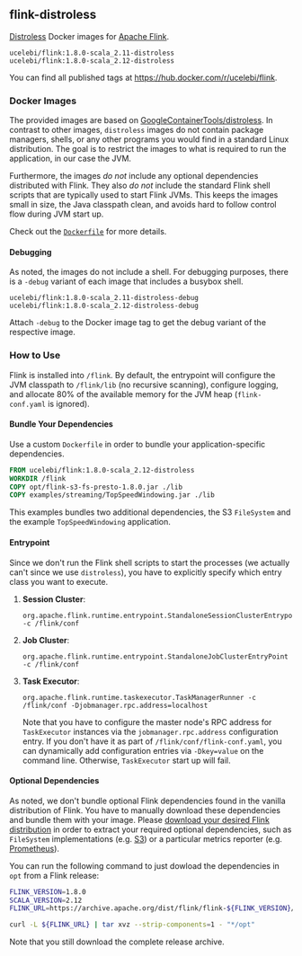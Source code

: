 ## flink-distroless

[Distroless](https://github.com/GoogleContainerTools/distroless) Docker images for [Apache Flink](https://github.com/apache/flink).

```
ucelebi/flink:1.8.0-scala_2.11-distroless
ucelebi/flink:1.8.0-scala_2.12-distroless
```

You can find all published tags at https://hub.docker.com/r/ucelebi/flink.

### Docker Images

The provided images are based on [GoogleContainerTools/distroless](https://github.com/GoogleContainerTools/distroless). In contrast to other images, `distroless` images do not contain package managers, shells, or any other programs you would find in a standard Linux distribution. The goal is to restrict the images to what is required to run the application, in our case the JVM.

Furthermore, the images *do not* include any optional dependencies distributed with Flink. They also *do not* include the standard Flink shell scripts that are typically used to start Flink JVMs. This keeps the images small in size, the Java classpath clean, and avoids hard to follow control flow during JVM start up.

Check out the [`Dockerfile`](https://github.com/uce/flink-distroless/blob/master/Dockerfile) for more details.

#### Debugging

As noted, the images do not include a shell. For debugging purposes, there is a `-debug` variant of each image that includes a busybox shell.

```
ucelebi/flink:1.8.0-scala_2.11-distroless-debug
ucelebi/flink:1.8.0-scala_2.12-distroless-debug
```

Attach `-debug` to the Docker image tag to get the debug variant of the respective image.

### How to Use

Flink is installed into `/flink`. By default, the entrypoint will configure the JVM classpath to `/flink/lib` (no recursive scanning), configure logging, and allocate 80% of the available memory for the JVM heap (`flink-conf.yaml` is ignored).

#### Bundle Your Dependencies

Use a custom `Dockerfile` in order to bundle your application-specific dependencies.

```Dockerfile
FROM ucelebi/flink:1.8.0-scala_2.12-distroless
WORKDIR /flink
COPY opt/flink-s3-fs-presto-1.8.0.jar ./lib
COPY examples/streaming/TopSpeedWindowing.jar ./lib
```

This examples bundles two additional dependencies, the S3 `FileSystem` and the example `TopSpeedWindowing` application.

#### Entrypoint

Since we don't run the Flink shell scripts to start the processes (we actually can't since we use `distroless`), you have to explicitly specify which entry class you want to execute.

1. **Session Cluster**:
      ```
      org.apache.flink.runtime.entrypoint.StandaloneSessionClusterEntrypoint -c /flink/conf
      ```
1. **Job Cluster**:
      ```
      org.apache.flink.runtime.entrypoint.StandaloneJobClusterEntryPoint -c /flink/conf
      ```
1. **Task Executor**:
      ```
      org.apache.flink.runtime.taskexecutor.TaskManagerRunner -c /flink/conf -Djobmanager.rpc.address=localhost
      ```
      Note that you have to configure the master node's RPC address for `TaskExecutor` instances via the `jobmanager.rpc.address` configuration entry. If you don't have it as part of `/flink/conf/flink-conf.yaml`, you can dynamically add configuration entries via `-Dkey=value` on the command line. Otherwise, `TaskExecutor` start up will fail.

#### Optional Dependencies

As noted, we don't bundle optional Flink dependencies found in the vanilla distribution of Flink. You have to manually download these dependencies and bundle them with your image. Please [download your desired Flink distribution](https://flink.apache.org/downloads.html) in order to extract your required optional dependencies, such as `FileSystem` implementations (e.g. [S3](https://aws.amazon.com/s3/)) or a particular metrics reporter (e.g. [Prometheus](https://prometheus.io)).

You can run the following command to just dowload the dependencies in `opt` from a Flink release:

```bash
FLINK_VERSION=1.8.0
SCALA_VERSION=2.12
FLINK_URL=https://archive.apache.org/dist/flink/flink-${FLINK_VERSION}/flink-${FLINK_VERSION}-bin-scala_${SCALA_VERSION}.tgz

curl -L ${FLINK_URL} | tar xvz --strip-components=1 - "*/opt"
```

Note that you still download the complete release archive.
